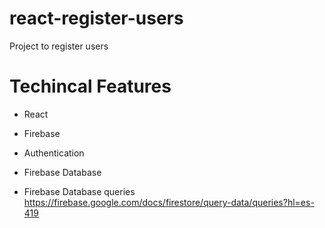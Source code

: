 # react-register-users
Project to register users

# Techincal Features
* React
* Firebase
* Authentication
* Firebase Database


* Firebase Database queries
https://firebase.google.com/docs/firestore/query-data/queries?hl=es-419
